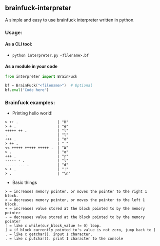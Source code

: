 ## brainfuck-interpreter

A simple and easy to use brainfuck interpreter written in python.

### Usage:

#### As a CLI tool:

- `python interpreter.py <filename>.bf`

#### As a module in your code

```py
from interpreter import BrainFuck

bf = BrainFuck("<filename>")  # Optional
bf.eval("Code here")
```

### Brainfuck examples:

- Printing hello world!

```brainfuck
> ++ .                  | "H"
> + .                   | "e"
+++++ ++ .              | "l"
.                       | "l"
+++ .                   | "o"
> ++ .                  | " "
<< +++++ +++++ +++++ .  | "W"
> .                     | "o"
+++ .                   | "r"
----- - .               | "l"
----- --- .             | "d"
> + .                   | "!"
> .                     | "\n"
```

- Basic things

```
> = increases memory pointer, or moves the pointer to the right 1 block.
< = decreases memory pointer, or moves the pointer to the left 1 block.
+ = increases value stored at the block pointed to by the memory pointer
- = decreases value stored at the block pointed to by the memory pointer
[ = like c while(cur_block_value != 0) loop.
] = if block currently pointed to's value is not zero, jump back to [
, = like c getchar(). input 1 character.
. = like c putchar(). print 1 character to the console
```
